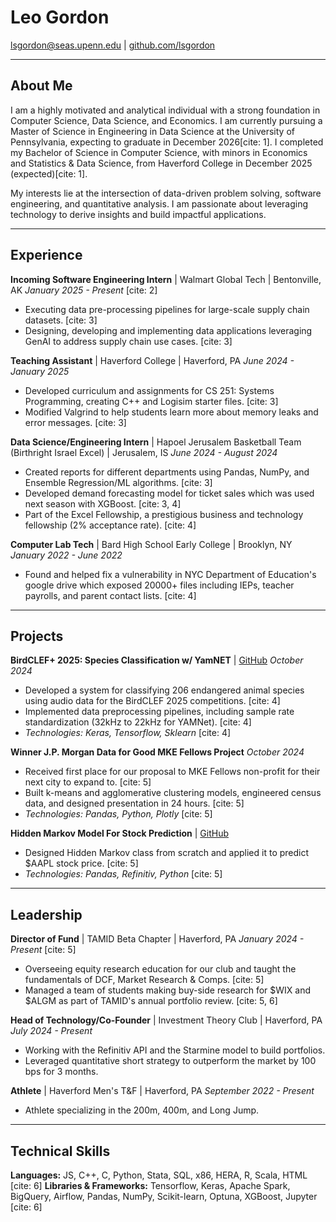 # Leo Gordon

[lsgordon@seas.upenn.edu](mailto:lsgordon@seas.upenn.edu) | [github.com/lsgordon](https://github.com/lsgordon)

---

## About Me

I am a highly motivated and analytical individual with a strong foundation in Computer Science, Data Science, and Economics. I am currently pursuing a Master of Science in Engineering in Data Science at the University of Pennsylvania, expecting to graduate in December 2026[cite: 1]. I completed my Bachelor of Science in Computer Science, with minors in Economics and Statistics & Data Science, from Haverford College in December 2025 (expected)[cite: 1].

My interests lie at the intersection of data-driven problem solving, software engineering, and quantitative analysis. I am passionate about leveraging technology to derive insights and build impactful applications.

---

## Experience

**Incoming Software Engineering Intern** | Walmart Global Tech | Bentonville, AK
*January 2025 - Present* [cite: 2]
* Executing data pre-processing pipelines for large-scale supply chain datasets. [cite: 3]
* Designing, developing and implementing data applications leveraging GenAI to address supply chain use cases. [cite: 3]

**Teaching Assistant** | Haverford College | Haverford, PA
*June 2024 - January 2025*
* Developed curriculum and assignments for CS 251: Systems Programming, creating C++ and Logisim starter files. [cite: 3]
* Modified Valgrind to help students learn more about memory leaks and error messages. [cite: 3]

**Data Science/Engineering Intern** | Hapoel Jerusalem Basketball Team (Birthright Israel Excel) | Jerusalem, IS
*June 2024 - August 2024*
* Created reports for different departments using Pandas, NumPy, and Ensemble Regression/ML algorithms. [cite: 3]
* Developed demand forecasting model for ticket sales which was used next season with XGBoost. [cite: 3, 4]
* Part of the Excel Fellowship, a prestigious business and technology fellowship (2% acceptance rate). [cite: 4]

**Computer Lab Tech** | Bard High School Early College | Brooklyn, NY
*January 2022 - June 2022*
* Found and helped fix a vulnerability in NYC Department of Education's google drive which exposed 20000+ files including IEPs, teacher payrolls, and parent contact lists. [cite: 4]

---

## Projects

**BirdCLEF+ 2025: Species Classification w/ YamNET** | [GitHub](https://github.com/lsgordon/BirdCLEFPlus_Yamnet_2025)
*October 2024*
* Developed a system for classifying 206 endangered animal species using audio data for the BirdCLEF 2025 competitions. [cite: 4]
* Implemented data preprocessing pipelines, including sample rate standardization (32kHz to 22kHz for YAMNet). [cite: 4]
* *Technologies: Keras, Tensorflow, Sklearn* [cite: 4]

**Winner J.P. Morgan Data for Good MKE Fellows Project**
*October 2024*
* Received first place for our proposal to MKE Fellows non-profit for their next city to expand to. [cite: 5]
* Built k-means and agglomerative clustering models, engineered census data, and designed presentation in 24 hours. [cite: 5]
* *Technologies: Pandas, Python, Plotly* [cite: 5]

**Hidden Markov Model For Stock Prediction** | [GitHub](https://github.com/lsgordon/HMM_StockPrediction)
* Designed Hidden Markov class from scratch and applied it to predict \$AAPL stock price. [cite: 5]
* *Technologies: Pandas, Refinitiv, Python* [cite: 5]


---

## Leadership

**Director of Fund** | TAMID Beta Chapter | Haverford, PA
*January 2024 - Present* [cite: 5]
* Overseeing equity research education for our club and taught the fundamentals of DCF, Market Research & Comps. [cite: 5]
* Managed a team of students making buy-side research for \$WIX and \$ALGM as part of TAMID's annual portfolio review. [cite: 5, 6]

**Head of Technology/Co-Founder** | Investment Theory Club | Haverford, PA
*July 2024 - Present*
* Working with the Refinitiv API and the Starmine model to build portfolios.
* Leveraged quantitative short strategy to outperform the market by 100 bps for 3 months.

**Athlete** | Haverford Men's T&F | Haverford, PA
*September 2022 - Present*
* Athlete specializing in the 200m, 400m, and Long Jump.

---

## Technical Skills

**Languages:** JS, C++, C, Python, Stata, SQL, x86, HERA, R, Scala, HTML [cite: 6]
**Libraries & Frameworks:** Tensorflow, Keras, Apache Spark, BigQuery, Airflow, Pandas, NumPy, Scikit-learn, Optuna, XGBoost, Jupyter [cite: 6]
